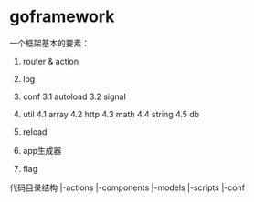 # goframework
一个框架基本的要素：
1. router & action
2. log
3. conf
	3.1 autoload
	3.2 signal
4. util
	4.1 array
	4.2 http
	4.3 math
	4.4 string
	4.5 db
5. reload

6. app生成器
7. flag

代码目录结构
|-actions
|-components
|-models
|-scripts
|-conf